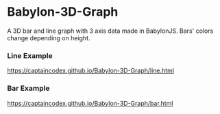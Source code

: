 # Babylon-3D-Graph
A 3D bar and line graph with 3 axis data made in BabylonJS. Bars' colors change depending on height.

### Line Example
https://captaincodex.github.io/Babylon-3D-Graph/line.html

### Bar Example
https://captaincodex.github.io/Babylon-3D-Graph/bar.html

